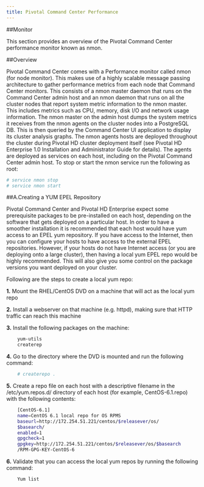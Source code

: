 ```yaml
---
title: Pivotal Command Center Performance
---
```


##Monitor

This section provides an overview of the Pivotal Command Center performance
monitor known as nmon.

##Overview

Pivotal Command Center comes with a Performance monitor called nmon (for node
monitor). This makes use of a highly scalable message passing architecture to gather
performance metrics from each node that Command Center monitors. This consists of
a nmon master daemon that runs on the Command Center admin host and an nmon
daemon that runs on all the cluster nodes that report system metric information to the
nmon master. This includes metrics such as CPU, memory, disk I/O and network usage
information.
The nmon master on the admin host dumps the system metrics it receives from the
nmon agents on the cluster nodes into a PostgreSQL DB. This is then queried by the
Command Center UI application to display its cluster analysis graphs.
The nmon agents hosts are deployed throughout the cluster during Pivotal HD cluster
deployment itself (see Pivotal HD Enterprise 1.0 Installation and Administrator
Guide for details).
The agents are deployed as services on each host, including on the Pivotal Command
Center admin host. To stop or start the nmon service run the following as root:

```bash
# service nmon stop
# service nmon start

```

##A.Creating a YUM EPEL Repository


Pivotal Command Center and Pivotal HD Enterprise expect some prerequisite
packages to be pre-installed on each host, depending on the software that gets
deployed on a particular host. In order to have a smoother installation it is
recommended that each host would have yum access to an EPEL yum repository. If
you have access to the Internet, then you can configure your hosts to have access to
the external EPEL repositories. However, if your hosts do not have Internet access (or
you are deploying onto a large cluster), then having a local yum EPEL repo would be
highly recommended. This will also give you some control on the package versions
you want deployed on your cluster.

Following are the steps to create a local yum repo:

**1.**	Mount the RHEL/CentOS DVD on a machine that will act as the local yum repo

**2.**	Install a webserver on that machine (e.g. httpd), making sure that HTTP traffic can
  	reach this machine

**3.**	Install the following packages on the machine:

```bash
	yum-utils
	createrep
```
**4.**	Go to the directory where the DVD is mounted and run the following command:

```bash
  	# createrepo .
```
**5.**	Create a repo file on each host with a descriptive filename in the
	/etc/yum.repos.d/ directory of each host (for example, CentOS-6.1.repo)
	with the following contents:

```bash
	[CentOS-6.1]
	name=CentOS 6.1 local repo for OS RPMS
	baseurl=http://172.254.51.221/centos/$releasever/os/
	$basearch/
	enabled=1
	gpgcheck=1
	gpgkey=http://172.254.51.221/centos/$releasever/os/$basearch
	/RPM-GPG-KEY-CentOS-6
```
**6.**	Validate that you can access the local yum repos by running the following
	command:

```bash
	Yum list

```

